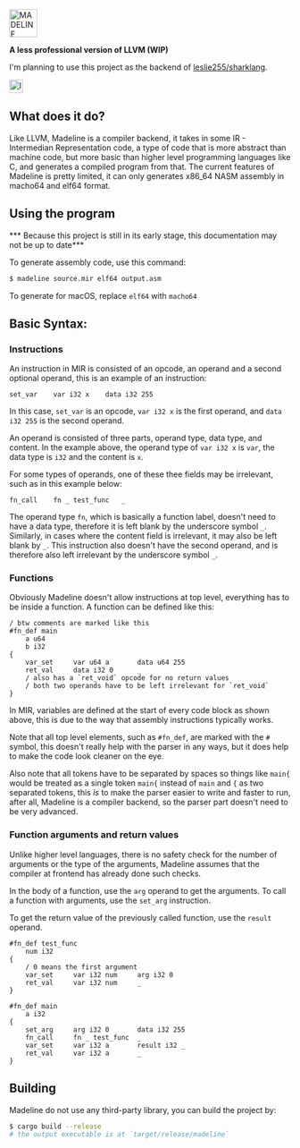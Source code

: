<img alt="MADELINE" src="https://i.imgur.com/CU7gR2X.png" style="height:50px;">

**A less professional version of LLVM (WIP)**

I'm planning to use this project as the backend of [leslie255/sharklang](https://github.com/leslie255/sharklang).

<img alt="language: rust" src="https://i.imgur.com/Mae21iF.png" style="height:24px;">

## What does it do?
Like LLVM, Madeline is a compiler backend, it takes in some IR - Intermedian Representation code, a type of code that is more abstract than machine code, but more basic than higher level programming languages like C, and generates a compiled program from that.
The current features of Madeline is pretty limited, it can only generates x86_64 NASM assembly in macho64 and elf64 format.

## Using the program
*** Because this project is still in its early stage, this documentation may not be up to date***

To generate assembly code, use this command:
``` Bash
$ madeline source.mir elf64 output.asm
```
To generate for macOS, replace `elf64` with `macho64`

## Basic Syntax:

### Instructions

An instruction in MIR is consisted of an opcode, an operand and a second optional operand, this is an example of an instruction:

```
set_var    var i32 x    data i32 255
```

In this case, `set_var` is an opcode, `var i32 x` is the first operand, and `data i32 255` is the second operand.

An operand is consisted of three parts, operand type, data type, and content. In the example above, the operand type of `var i32 x` is `var`, the data type is `i32` and the content is `x`.


For some types of operands, one of these thee fields may be irrelevant, such as in this example below:
```
fn_call    fn _ test_func	_
```
The operand type `fn`, which is basically a function label, doesn't need to have a data type, therefore it is left blank by the underscore symbol `_`. Similarly, in cases where the content field is irrelevant, it may also be left blank by `_`. This instruction also doesn't have the second operand, and is therefore also left irrelevant by the underscore symbol `_`.


### Functions
Obviously Madeline doesn't allow instructions at top level, everything has to be inside a function. A function can be defined like this:

```
/ btw comments are marked like this
#fn_def main
    a u64
    b i32
{
    var_set     var u64 a       data u64 255
    ret_val     data i32 0		_
	/ also has a `ret_void` opcode for no return values
	/ both two operands have to be left irrelevant for `ret_void`
}
```

In MIR, variables are defined at the start of every code block as shown above, this is due to the way that assembly instructions typically works.

Note that all top level elements, such as `#fn_def`, are marked with the `#` symbol, this doesn't really help with the parser in any ways, but it does help to make the code look cleaner on the eye.

Also note that all tokens have to be separated by spaces so things like `main{` would be treated as a single token `main{` instead of `main` and `{` as two separated tokens, this *is* to make the parser easier to write and faster to run, after all, Madeline is a compiler backend, so the parser part doesn't need to be very advanced.


### Function arguments and return values
Unlike higher level languages, there is no safety check for the number of arguments or the type of the arguments, Madeline assumes that the compiler at frontend has already done such checks.

In the body of a function, use the `arg` operand to get the arguments. To call a function with arguments, use the `set_arg` instruction.

To get the return value of the previously called function, use the `result` operand.

```
#fn_def test_func
    num i32
{
    / 0 means the first argument
    var_set     var i32 num     arg i32 0
    ret_val     var i32 num		_
}

#fn_def main
    a i32
{
    set_arg     arg i32 0       data i32 255
    fn_call     fn _ test_func	_
    var_set     var i32 a       result i32 _
    ret_val     var i32 a		_
}
```

## Building
Madeline do not use any third-party library, you can build the project by:
``` Bash
$ cargo build --release
# the output executable is at `target/release/madeline`
```

